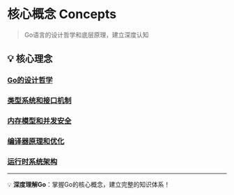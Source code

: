 # 核心概念 Concepts

> Go语言的设计哲学和底层原理，建立深度认知

<!-- TODO: 这里将深入探讨Go语言的设计理念、类型系统、内存模型等核心概念，帮助建立对Go的深度理解 -->

## 💡 核心理念

### [Go的设计哲学](/learn/concepts/philosophy)
<!-- TODO: Go语言的设计原则、简单性理念、"Less is more"哲学等 -->

### [类型系统和接口机制](/learn/concepts/type-system)
<!-- TODO: Go的类型系统设计、接口的底层实现、鸭子类型等 -->

### [内存模型和并发安全](/learn/concepts/memory-model)
<!-- TODO: Go内存模型、happens-before关系、数据竞争等并发安全概念 -->

### [编译器原理和优化](/learn/concepts/compiler)
<!-- TODO: Go编译器工作原理、编译优化、逃逸分析等编译时机制 -->

### [运行时系统架构](/learn/concepts/runtime)
<!-- TODO: Go运行时系统、调度器、垃圾回收器、堆栈管理等 -->

---

💡 **深度理解Go**：掌握Go的核心概念，建立完整的知识体系！ 
